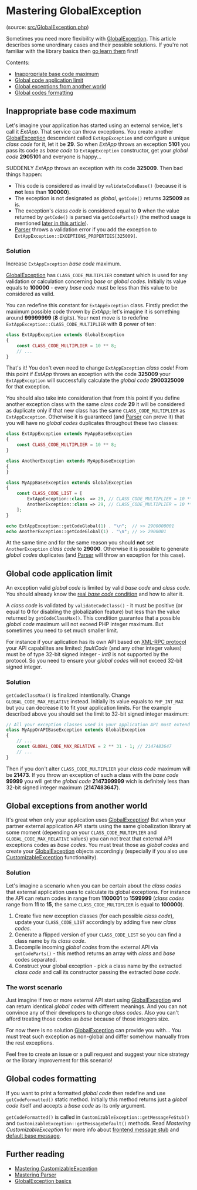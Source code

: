 # Mastering GlobalException

(source: [src/GlobalException.php](../../../../src/GlobalException.php))

Sometimes you need more flexibility with [GlobalException](../dummies/global-exception.md). This article describes some
unordinary cases and their possible solutions. If you're not familiar with the library basics then
[go learn them](../dummies/about.md) first!

Contents:
- [Inappropriate base code maximum](#inappropriate-base-code-maximum)
- [Global code application limit](#global-code-application-limit)
- [Global exceptions from another world](#global-exceptions-from-another-world)
- [Global codes formatting](#global-codes-formatting)

## Inappropriate base code maximum

Let's imagine your application has started using an external service, let's call it _ExtApp_. That service can throw
exceptions. You create another [GlobalException](../dummies/global-exception.md) descendant called `ExtAppException`
and configure a unique _class code_ for it, let it be **29**. So when _ExtApp_ throws an exception **5101** you pass
its code as _base code_ to `ExtAppException` constructor, get your _global code_ **2905101** and everyone is happy...

SUDDENLY _ExtApp_ throws an exception with its code **325009**. Then bad things happen:
- This code is considered as invalid by `validateCodeBase()` (because it is **not** less than **100000**).
- The exception is not designated as _global_, `getCode()` returns **325009** as is.
- The exception's _class code_ is considered equal to **0** when the value returned by `getCode()` is parsed via
`getCodeParts()` (the method usage is mentioned [later in this article](#global-exceptions-from-another-world)).
- [Parser](../dummies/parser.md#validating-exceptions) throws a validation error if you add the exception to
`ExtAppException::EXCEPTIONS_PROPERTIES[325009]`.

### Solution

Increase `ExtAppException` _base code_ maximum.

[GlobalException](../dummies/global-exception.md#codes-validation) has `CLASS_CODE_MULTIPLIER` constant which is used
for any validation or calculation concerning _base_ or _global codes_. Initially its value equals to **100000** - every
_base code_ must be less than this value to be considered as valid.

You can redefine this constant for `ExtAppException` class. Firstly predict the maximum possible code thrown by
_ExtApp_; let's imagine it is something around **99999999** (**8** digits). Your next move is to redefine
`ExtAppException::CLASS_CODE_MULTIPLIER` with **8** power of ten:

```php
class ExtAppException extends GlobalException
{
    const CLASS_CODE_MULTIPLIER = 10 ** 8;
    // ...
}
```

That's it! You don't even need to change `ExtAppException` _class code_! From this point if _ExtApp_ throws an
exception with the code **325009** your `ExtAppException` will successfully calculate the _global code_ **2900325009**
for that exception.

You should also take into consideration that from this point if you define another exception class with the same _class
code_ **29** it will be considered as duplicate only if that new class has the same `CLASS_CODE_MULTIPLIER` as
`ExtAppException`. Otherwise it is guaranteed (and [Parser](../dummies/parser.md#validating-classes) can prove it)
that you will have no _global codes_ duplicates throughout these two classes:

```php
class ExtAppException extends MyAppBaseException
{
    const CLASS_CODE_MULTIPLIER = 10 ** 8;
}

class AnotherException extends MyAppBaseException
{
}

class MyAppBaseException extends GlobalException
{
    const CLASS_CODE_LIST = [
        ExtAppException::class  => 29, // CLASS_CODE_MULTIPLIER = 10 ** 8;
        AnotherException::class => 29, // CLASS_CODE_MULTIPLIER = 10 ** 5;
    ];
}

echo ExtAppException::getCodeGlobal(1) . "\n";  // >> 2900000001
echo AnotherException::getCodeGlobal(1) . "\n"; // >> 2900001
```

At the same time and for the same reason you should **not** set `AnotherException` _class code_ to **29000**.
Otherwise it is possible to generate _global codes_ duplicates (and [Parser](../dummies/parser.md) will throw an
exception for this case).

## Global code application limit

An exception valid _global code_ is limited by valid _base code_ and _class code_. You should already know the
[real _base code_ condition](#inappropriate-base-code-maximum) and how to alter it.

A _class code_ is validated by `validateCodeClass()` - it must be positive (or equal to **0** for disabling the
globalization feature) but less than the value returned by `getCodeClassMax()`. This condition guarantee that a
possible _global code_ maximum will not exceed PHP integer maximum. But sometimes you need to set much smaller limit.

For instance if your aplication has its own API based on [XML-RPC protocol](http://xmlrpc.scripting.com/spec.html)
your API capabilites are limited: _faultCode_ (and any other integer values) must be of type 32-bit signed integer -
_int8_ is not supported by the protocol. So you need to ensure your _global codes_ will not exceed 32-bit signed
integer.

### Solution

`getCodeClassMax()` is finalized intentionally. Change `GLOBAL_CODE_MAX_RELATIVE` instead. Initially its value equals
to `PHP_INT_MAX` but you can decrease it to fit your application limits. For the example described above you should
set the limit to 32-bit signed integer maximum:

```php
// All your exception classes used in your application API must extend this class:
class MyAppOrAPIBaseException extends GlobalException
{
    // ...
    const GLOBAL_CODE_MAX_RELATIVE = 2 ** 31 - 1; // 2147483647
    // ...
}
```

Then if you don't alter `CLASS_CODE_MULTIPLIER` your _class code_ maximum will be **21473**. If you throw an
exception of such a class with the _base code_ **99999** you will get the _global code_ **2147399999** wich is
definitely less than 32-bit signed integer maximum (**2147483647**).

## Global exceptions from another world

It's great when only your application uses [GlobalException](../dummies/global-exception.md)! But when your partner
external application API starts using the same globalization library at some moment (depending on your
`CLASS_CODE_MULTIPLIER` and `GLOBAL_CODE_MAX_RELATIVE` values) you can not treat that external API exceptions codes
as _base codes_. You must treat those as _global codes_ and create your
[GlobalException](../dummies/global-exception.md) objects accordingly (especially if you also use
[CustomizableException](../dummies/customizable-exception.md) functionality).

### Solution

Let's imagine a scenario when you can be certain about the _class codes_ that external application uses to calculate
its global exceptions. For instance the API can return codes in range from **1100001** to **1599999** (_class codes_
range from **11** to **15**, the same `CLASS_CODE_MULTIPLIER` is equal to **100000**).

1. Create five new exception classes (for each possible _class code_), update your `CLASS_CODE_LIST` accordingly by
adding five new _class codes_.
1. Generate a flipped version of your `CLASS_CODE_LIST` so you can find a class name by its _class code_.
1. Decompile incoming _global codes_ from the external API via `getCodeParts()` - this method returns an array with
_class_ and _base_ codes separated.
1. Construct your global exception - pick a class name by the extracted _class code_ and call its constructor passing
the extracted _base code_.

### The worst scenario

Just imagine if two or more external API start using [GlobalException](../dummies/global-exception.md) and can
return identical _global codes_ with different meanings. And you can not convince any of their developers to change
_class codes_. Also you can't afford treating those codes as _base_ because of those integers size.

For now there is no solution [GlobalException](../dummies/global-exception.md) can provide you with...  You must treat
such exception as non-global and differ somehow manually from the rest exceptions.

Feel free to create an issue or a pull request and suggest your nice strategy or the library improvement for this
scenario!

## Global codes formatting

If you want to print a formatted _global code_ then redefine and use `getCodeFormatted()` static method. Initially
this method returns just a _global code_ itself and accepts a _base code_ as its only argument.

`getCodeFormatted()` is called in `CustomizableException::getMessageFeStub()` and
`CustomizableException::getMessageDefault()` methods. Read _Mastering CustomizableException_ for more info about
[frontend message stub](customizable-exception.md#frontend-message-stub) and
[default base message](customizable-exception.md#default-base-message).

## Further reading

- [Mastering CustomizableException](customizable-exception.md)
- [Mastering Parser](parser.md)
- [GlobalException basics](../dummies/global-exception.md)
